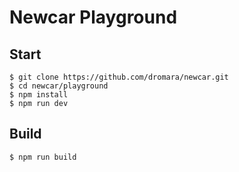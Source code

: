 # Newcar Playground

## Start

```shell
$ git clone https://github.com/dromara/newcar.git
$ cd newcar/playground
$ npm install
$ npm run dev
```

## Build
```shell
$ npm run build
```

